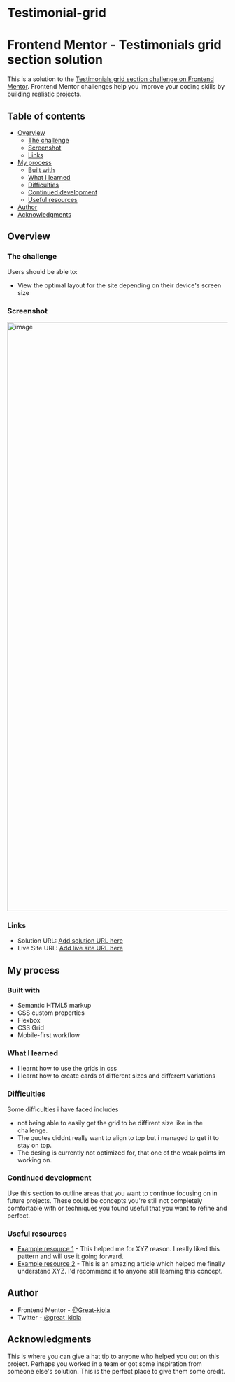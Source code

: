 # Testimonial-grid
# Frontend Mentor - Testimonials grid section solution

This is a solution to the [Testimonials grid section challenge on Frontend Mentor](https://www.frontendmentor.io/challenges/testimonials-grid-section-Nnw6J7Un7). Frontend Mentor challenges help you improve your coding skills by building realistic projects. 

## Table of contents

- [Overview](#overview)
  - [The challenge](#the-challenge)
  - [Screenshot](#screenshot)
  - [Links](#links)
- [My process](#my-process)
  - [Built with](#built-with)
  - [What I learned](#what-i-learned)
  - [Difficulties](#difficulties)
  - [Continued development](#continued-development)
  - [Useful resources](#useful-resources)
- [Author](#author)
- [Acknowledgments](#acknowledgments)

## Overview

### The challenge

Users should be able to:

- View the optimal layout for the site depending on their device's screen size

### Screenshot

<img width="1347" alt="image" src="https://user-images.githubusercontent.com/117322790/227934724-ac8d1fcb-a0dc-4fa2-a3a7-51c078b496de.png">


### Links

- Solution URL: [Add solution URL here](https://github.com/Great-kiola/Testimonial-grid)
- Live Site URL: [Add live site URL here](https://your-live-site-url.com)

## My process

### Built with

- Semantic HTML5 markup
- CSS custom properties
- Flexbox
- CSS Grid
- Mobile-first workflow


### What I learned

- I learnt how to use the grids in css
- I learnt how to create cards of different sizes and different variations

### Difficulties
Some difficulties i have faced includes
- not being able to easily get the grid to be diffirent size like in the challenge.
- The quotes diddnt really want to align to top but i managed to get it to stay on top.
- The desing is currently not optimized for, that one of the weak points im working on. 

### Continued development

Use this section to outline areas that you want to continue focusing on in future projects. These could be concepts you're still not completely comfortable with or techniques you found useful that you want to refine and perfect.

### Useful resources

- [Example resource 1](https://www.example.com) - This helped me for XYZ reason. I really liked this pattern and will use it going forward.
- [Example resource 2](https://www.example.com) - This is an amazing article which helped me finally understand XYZ. I'd recommend it to anyone still learning this concept.

## Author

- Frontend Mentor - [@Great-kiola](https://www.frontendmentor.io/profile/Great-kiola)
- Twitter - [@great_kiola](https://www.twitter.com/great-kiola)

## Acknowledgments

This is where you can give a hat tip to anyone who helped you out on this project. Perhaps you worked in a team or got some inspiration from someone else's solution. This is the perfect place to give them some credit.


